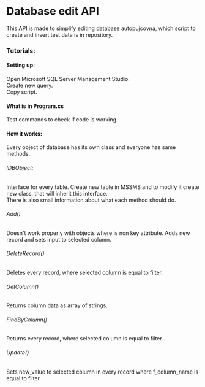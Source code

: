 # Database edit API

This API is made to simplify editing database autopujcovna, which script to create and insert test data is in repository.

### Tutorials:

#### Setting up:
Open Microsoft SQL Server Management Studio.  
Create new query.  
Copy script.

#### What is in Program.cs
Test commands to check if code is working.

#### How it works:
Every object of database has its own class and everyone has same methods.
###### IDBObject:
Interface for every table.
Create new table in MSSMS and to modify it create new class, that will inherit this interface.  
There is also small information about what each method should do.
###### Add()
Doesn't work properly with objects where is non key attribute.
Adds new record and sets input to selected column.
###### DeleteRecord()
Deletes every record, where selected column is equal to filter.
###### GetColumn()
Returns column data as array of strings.
###### FindByColumn()
Returns every record, where selected column is equal to filter.
###### Update()
Sets new_value to selected column in every record where f_column_name is equal to filter.
